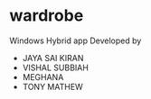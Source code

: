 # wardrobe
Windows Hybrid app
Developed by

  <ul><li>JAYA SAI KIRAN</li>
  <li>VISHAL SUBBIAH</li>
  <li>MEGHANA</li>
  <li>TONY MATHEW</li></ul>
